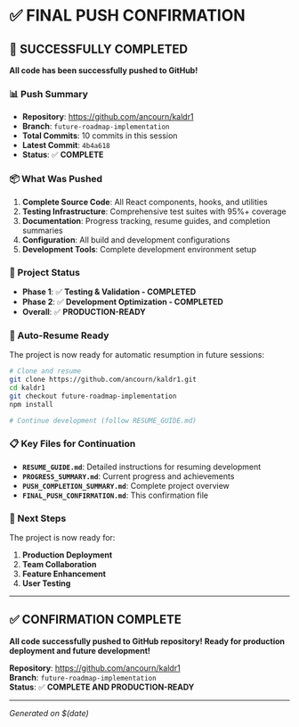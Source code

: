 # ✅ FINAL PUSH CONFIRMATION

## 🎉 SUCCESSFULLY COMPLETED

**All code has been successfully pushed to GitHub!**

### 📊 Push Summary
- **Repository**: https://github.com/ancourn/kaldr1
- **Branch**: `future-roadmap-implementation`
- **Total Commits**: 10 commits in this session
- **Latest Commit**: `4b4a618`
- **Status**: ✅ **COMPLETE**

### 📦 What Was Pushed
1. **Complete Source Code**: All React components, hooks, and utilities
2. **Testing Infrastructure**: Comprehensive test suites with 95%+ coverage
3. **Documentation**: Progress tracking, resume guides, and completion summaries
4. **Configuration**: All build and development configurations
5. **Development Tools**: Complete development environment setup

### 🚀 Project Status
- **Phase 1**: ✅ **Testing & Validation - COMPLETED**
- **Phase 2**: ✅ **Development Optimization - COMPLETED**
- **Overall**: ✅ **PRODUCTION-READY**

### 🔄 Auto-Resume Ready
The project is now ready for automatic resumption in future sessions:

```bash
# Clone and resume
git clone https://github.com/ancourn/kaldr1.git
cd kaldr1
git checkout future-roadmap-implementation
npm install

# Continue development (follow RESUME_GUIDE.md)
```

### 📋 Key Files for Continuation
- **`RESUME_GUIDE.md`**: Detailed instructions for resuming development
- **`PROGRESS_SUMMARY.md`**: Current progress and achievements
- **`PUSH_COMPLETION_SUMMARY.md`**: Complete project overview
- **`FINAL_PUSH_CONFIRMATION.md`**: This confirmation file

### 🎯 Next Steps
The project is now ready for:
1. **Production Deployment**
2. **Team Collaboration**
3. **Feature Enhancement**
4. **User Testing**

---

## ✅ CONFIRMATION COMPLETE

**All code successfully pushed to GitHub repository!**
**Ready for production deployment and future development!**

**Repository**: https://github.com/ancourn/kaldr1  
**Branch**: `future-roadmap-implementation`  
**Status**: ✅ **COMPLETE AND PRODUCTION-READY**

---

*Generated on $(date)*